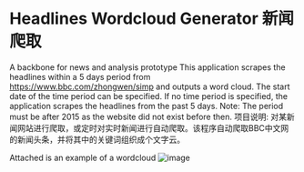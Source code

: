 # Headlines Wordcloud Generator 新闻爬取
A backbone for news and analysis prototype 
This application scrapes the headlines within a 5 days period from https://www.bbc.com/zhongwen/simp and outputs a word cloud. The start date of the time period can be specified. If no time period is specified, the application scrapes the headlines from the past 5 days.
Note: The period must be after 2015 as the website did not exist before then.
项目说明: 对某新闻网站进行爬取，或定时对实时新闻进行自动爬取。该程序自动爬取BBC中文网的新闻头条，并将其中的关键词组织成个文字云。

Attached is an example of a wordcloud 
![image](https://github.com/Chan-Dong-Jun/webscrape-bbc-wordcloud/assets/121388798/79fc1e1e-8f9c-4f79-a7ce-86aac9bf6021)
